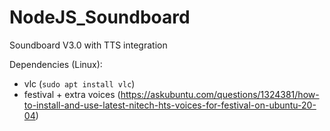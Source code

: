# NodeJS_Soundboard
Soundboard V3.0 with TTS integration

Dependencies (Linux):
- vlc (`sudo apt install vlc`)
- festival + extra voices (https://askubuntu.com/questions/1324381/how-to-install-and-use-latest-nitech-hts-voices-for-festival-on-ubuntu-20-04)
